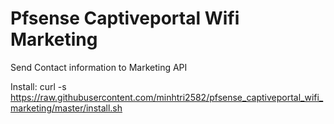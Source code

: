 # Pfsense Captiveportal Wifi Marketing
Send Contact information to Marketing API

Install: 
curl -s https://raw.githubusercontent.com/minhtri2582/pfsense_captiveportal_wifi_marketing/master/install.sh
